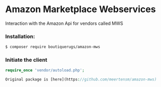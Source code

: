# Amazon Marketplace Webservices
Interaction with the Amazon Api for vendors called MWS

### Installation:
```bash
$ composer require boutiquerugs/amazon-mws
```
### Initiate the client
```php
require_once 'vendor/autoload.php';

Original package is [here](https://github.com/meertensm/amazon-mws)